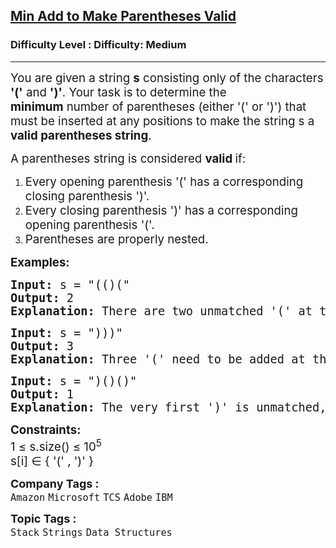<h2><a href="https://www.geeksforgeeks.org/problems/min-add-to-make-parentheses-valid/1">Min Add to Make Parentheses Valid</a></h2><h3>Difficulty Level : Difficulty: Medium</h3><hr><div class="problems_problem_content__Xm_eO" bis_skin_checked="1"><p><span style="font-size: 18.6667px;">You are given a string <strong>s</strong> consisting&nbsp;only of the characters <strong>'('</strong> and <strong>')'</strong>. Your task is to determine the </span><strong style="font-size: 18.6667px;">minimum</strong><span style="font-size: 18.6667px;">&nbsp;number of parentheses (either '(' or ')') that must be inserted at any positions to make the string s a <strong>valid parentheses string</strong>.</span></p>
<p><span style="font-size: 18.6667px;">A parentheses string is considered <strong>valid </strong>if:<br></span></p>
<ol>
<li><span style="font-size: 18.6667px;">Every opening parenthesis '(' has a corresponding closing parenthesis ')'.</span></li>
<li><span style="font-size: 18.6667px;">Every closing parenthesis ')' has a corresponding opening parenthesis '('.</span></li>
<li><span style="font-size: 18.6667px;">Parentheses are properly nested.</span></li>
</ol>
<p><span style="font-size: 14pt;"><strong>Examples:</strong></span></p>
<pre><span style="font-size: 14pt;"><strong>Input: </strong>s = "(()("
<strong>Output:</strong> 2
<strong>Explanation:</strong> There are two unmatched '(' at the end, so we need to add two ')' to make the string valid.</span></pre>
<pre><span style="font-size: 14pt;"><strong>Input: </strong>s = ")))"
<strong>Output:</strong> 3
<strong>Explanation: </strong>Three '(' need to be added at the start to make the string valid.</span></pre>
<pre><span style="font-size: 14pt;"><strong>Input: </strong>s = ")()()"
<strong>Output:</strong> 1 <br><strong>Explanation: </strong>The very first ')' is unmatched, so we need to add one '(' at the beginning.</span></pre>
<p><span style="font-size: 14pt;"><strong>Constraints:</strong><br>1 ≤ s.size() ≤ 10<sup>5</sup><br>s[i] ∈ { '(' , ')' }</span></p></div><p><span style=font-size:18px><strong>Company Tags : </strong><br><code>Amazon</code>&nbsp;<code>Microsoft</code>&nbsp;<code>TCS</code>&nbsp;<code>Adobe</code>&nbsp;<code>IBM</code>&nbsp;<br><p><span style=font-size:18px><strong>Topic Tags : </strong><br><code>Stack</code>&nbsp;<code>Strings</code>&nbsp;<code>Data Structures</code>&nbsp;